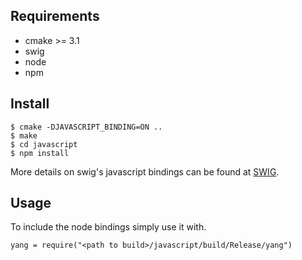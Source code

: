 ## Requirements

* cmake >= 3.1
* swig
* node
* npm

## Install

```
$ cmake -DJAVASCRIPT_BINDING=ON ..
$ make
$ cd javascript
$ npm install
```

More details on swig's javascript bindings can be found at [SWIG](http://www.swig.org/Doc3.0/Javascript.html#Javascript_node_extensions).

## Usage

To include the node bindings simply use it with.

```
yang = require("<path to build>/javascript/build/Release/yang")
```

